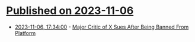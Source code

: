 # [Published on 2023-11-06](index.md)

* [2023-11-06, 17:34:00](https://soylentnews.org/article.pl?sid=23/11/06/027201&from=rss) - [Major Critic of X Sues After Being Banned From Platform](https://soylentnews.org/article.pl?sid=23/11/06/027201&from=rss)
